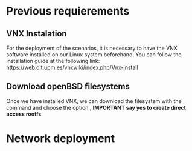 # Previous requierements
##  VNX Instalation
For the deployment of the scenarios, it is necessary to have the VNX software installed on our Linux system beforehand. You can follow the installation guide at the following link: https://web.dit.upm.es/vnxwiki/index.php/Vnx-install

## Download openBSD filesystems
Once we have installed VNX, we can download the filesystem with the command and choose the option , **IMPORTANT say yes to create direct access rootfs**   

# Network deployment

